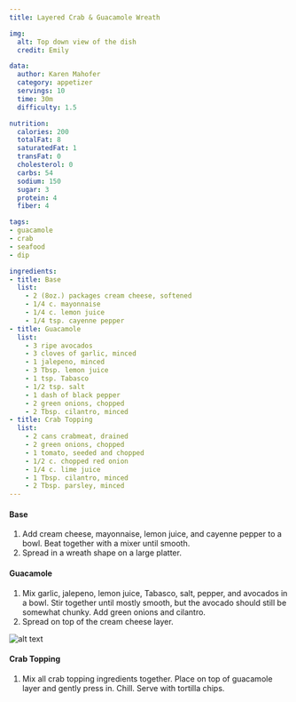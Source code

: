 ```yaml
---
title: Layered Crab & Guacamole Wreath

img:
  alt: Top down view of the dish
  credit: Emily

data:
  author: Karen Mahofer
  category: appetizer
  servings: 10
  time: 30m
  difficulty: 1.5

nutrition:
  calories: 200
  totalFat: 8
  saturatedFat: 1
  transFat: 0
  cholesterol: 0
  carbs: 54
  sodium: 150
  sugar: 3
  protein: 4
  fiber: 4

tags:
- guacamole
- crab
- seafood
- dip

ingredients:
- title: Base
  list:
    - 2 (8oz.) packages cream cheese, softened
    - 1/4 c. mayonnaise
    - 1/4 c. lemon juice
    - 1/4 tsp. cayenne pepper
- title: Guacamole
  list:
    - 3 ripe avocados
    - 3 cloves of garlic, minced
    - 1 jalepeno, minced
    - 3 Tbsp. lemon juice
    - 1 tsp. Tabasco
    - 1/2 tsp. salt
    - 1 dash of black pepper
    - 2 green onions, chopped
    - 2 Tbsp. cilantro, minced
- title: Crab Topping
  list:
    - 2 cans crabmeat, drained
    - 2 green onions, chopped
    - 1 tomato, seeded and chopped
    - 1/2 c. chopped red onion
    - 1/4 c. lime juice
    - 1 Tbsp. cilantro, minced
    - 2 Tbsp. parsley, minced
---
```


#### Base
1. Add cream cheese, mayonnaise, lemon juice, and cayenne pepper to a bowl. Beat together with a mixer until smooth.
2. Spread in a wreath shape on a large platter.

#### Guacamole
1. Mix garlic, jalepeno, lemon juice, Tabasco, salt, pepper, and avocados in a bowl. Stir together until mostly smooth, but the avocado should still be somewhat chunky. Add green onions and cilantro.
2. Spread on top of the cream cheese layer.

![alt text](https://via.placeholder.com/500x200)

#### Crab Topping
1. Mix all crab topping ingredients together. Place on top of guacamole layer and gently press in. Chill. Serve with tortilla chips.
